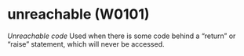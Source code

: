 # unreachable (W0101)

*Unreachable code* Used when there is some code behind a “return” or
“raise” statement, which will never be accessed.

